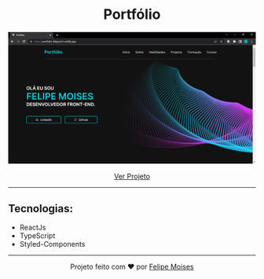 <h1 align="center"> Portfólio </h1>

<div align="center">
  <img src="./public/preview.png" alt="demonstração do projeto" >
</div>

<p align="center"><a href="https://portfolio-felipems1.netlify.app/">Ver Projeto</a></p>

---

<h2>Tecnologias:</h2>

- ReactJs
- TypeScript
- Styled-Components

---

<p align="center">Projeto feito com ❤️ por <a href="https://www.linkedin.com/in/felipems1/">Felipe Moises</a></p>
